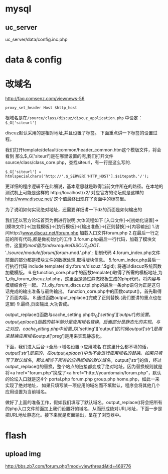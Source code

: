 # mysql

## uc_server
uc_server/data/config.inc.php

# data & config 

# 改域名
http://faq.comsenz.com/viewnews-56

	proxy_set_header Host $http_host

根域名是在`/source/class/discuz/discuz_application.php` 中设定：`$_G['siteurl']`


discuz默认采用的是相对地址,并且设置了<base>标签。
下面重点讲一下<base>标签的设置过程。

我们打开template/default/common/header_common.htm这个模版文件，将会看到<base href="{$_G['siteurl']}" /> 那么$_G['siteurl']是在哪里设置的呢,我们打开文件source/class/class_core.php，查找siteurl，有一行是这么写的.

	$_G['siteurl'] = htmlspecialchars('http://'.$_SERVER['HTTP_HOST'].$sitepath.'/');

更详细的程序逻辑不在此细说，基本意思就是取得当前文件所在的路径。在本地的测试机上可能是这样的 http://localhost/x2/ 对应官方的论坛就是这样的 http://www.discuz.net/ 这个值最终出现在了页面中的<base>标签里。

为了说明如何实现绝对地址，还需要详细讲一下dz的页面是如何输出的

我们还以官方论坛首页为例进行说明,大体流程如下
[入口文件]->[初始化设置]->[模块文件]->[加载模板]->[执行模板]->[输出准备]->[正则替换]->[内容输出]
1.访问http://www.discuz.net/forum.php 加载入口文件forum.php
2.在最后一行之前的所有代码,都是做初始化的工作
3.forum.php最后一行代码，加载了模块文件，这里的$mod值为 index
require DISCUZ_ROOT.'./source/module/forum/forum_'.$mod.'.php';
复制代码
4.forum_index.php文件前面的部分都是模块文件的数据处理,取得版块信息。
5.forum_index.php最后一行执行代码 include template('diy:forum/discuz:'.$gid); 将通过discuz系统函数加载模版。
6.在function_core.php中的函数template()取得了所需的模板地址,为1_diy_forum_discuz.tpl.php，这里面是通过静态模板生成的php代码，将内容与模版结合在一起。
7.1_diy_forum_discuz.tpl.php的最后一条php语句为<?php output();?>正是这句话完成的输出准备与最终输出。
function_core.php中的函数output()，首先取得了页面内容。
8.通过函数output_replace()完成了正则替换.(我们要讲的重点也在这里)
9.最终,页面输出,大功告成。

output_replace()函数与cache_setting.php中$_G['setting']['output']的设置。
output_replace()函数的前半部分是应用域名替换，后面部分是静态化的实现。与之对应，cache_setting.php中设置$_G['setting']['output']的时候$output['str']是用来替换应用域名$output['preg']是用来实现静态化。

下面，我们进入后台->全局->域名设置->应用域名
在这里什么都不填的话，$output['str']是空的，在output_replace()中也不会进行应用域名的替换。
如果只填写了默认域名，那么相当于所有的应用都填的默认域名。$output['str']的值，经过output_replace()的替换，整个站点的链接都变成了绝对地址。因为替换规则就是将<a href="forum.php"换成了<a href="http://yourdomain/forum.php"，默认的论坛入口就是这4个 portal.php forum.php group.php home.php，如此一来实现了绝对地址，
如果只填写某一项应用的域名而不填默认，程序会将其他几个应用设置为当前域名。

做好了上面的准备工作，假如我们填写了默认域名，output_replace()将会把所有的php入口文件前面加上我们设置好的域名，从而形成绝对URL地址，下面一步是把URL地址静态化。接下来就是页面输出，呈在了浏览器中。

# flash

## upload img
http://bbs.zb7.com/forum.php?mod=viewthread&tid=469776
